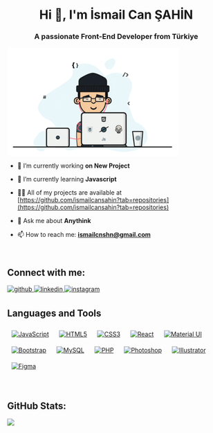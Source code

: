 <h1 align="center">Hi 👋, I'm İsmail Can ŞAHİN</h1>
<h3 align="center">A passionate Front-End Developer from Türkiye</h3>

<p align="left">
<img align="center" src="img/programmer.gif" height="250" width="397" alt="ismailcansahin"/>
</p>


- 🔭 I’m currently working **on New Project**

- 🌱 I’m currently learning **Javascript**

- 👨‍💻 All of my projects are available at [https://github.com/ismailcansahin?tab=repositories](https://github.com/ismailcansahin?tab=repositories)

- 💬 Ask me about **Anythink**

- 📫 How to reach me: **ismailcnshn@gmail.com**



<br>

## Connect with me:
<p align="left">
<a href="https://github.com/ismailcansahin" target="_blank">
<img src=https://img.shields.io/badge/github-%2324292e.svg?&style=for-the-badge&logo=github&logoColor=white alt=github height="25" style="margin-bottom: 5px;" />
</a>
<a href="https://linkedin.com/in/ismailcansahin" target="_blank">
<img src=https://img.shields.io/badge/linkedin-%231E77B5.svg?&style=for-the-badge&logo=linkedin&logoColor=white alt=linkedin height="25" style="margin-bottom: 5px;" />
</a>
<a href="https://instagram.com/ismailcnshn" target="_blank">
<img src=https://img.shields.io/badge/instagram-%23000000.svg?&style=for-the-badge&logo=instagram&logoColor=white alt=instagram height="25" style="margin-bottom: 5px;" />
</a>   
</p>



## Languages and Tools
<p align="left"> 
  
<a href="https://www.javascript.com/" target="_blank"><img style="margin: 10px" src="https://profilinator.rishav.dev/skills-assets/javascript-original.svg" alt="JavaScript" height="40" /></a>  <a href="https://en.wikipedia.org/wiki/HTML5" target="_blank"><img style="margin: 10px" src="https://profilinator.rishav.dev/skills-assets/html5-original-wordmark.svg" alt="HTML5" height="49" /></a>  <a href="https://www.w3schools.com/css/" target="_blank"><img style="margin: 10px" src="https://profilinator.rishav.dev/skills-assets/css3-original-wordmark.svg" alt="CSS3" height="49" /></a>  <a href="https://reactjs.org/" target="_blank"><img style="margin: 10px" src="https://profilinator.rishav.dev/skills-assets/react-original-wordmark.svg" alt="React" height="50" /></a>  <a href="https://mui.com/" target="_blank"><img style="margin: 10px" src="https://profilinator.rishav.dev/skills-assets/mui.png" alt="Material UI" height="50" /></a>  <a href="https://getbootstrap.com/docs/3.4/javascript/" target="_blank"><img style="margin: 10px" src="https://profilinator.rishav.dev/skills-assets/bootstrap-plain.svg" alt="Bootstrap" height="40" /></a>     <a href="https://www.mysql.com/" target="_blank"><img style="margin: 10px" src="https://profilinator.rishav.dev/skills-assets/mysql-original-wordmark.svg" alt="MySQL" height="65" /></a>  <a href="https://www.php.net/" target="_blank"><img style="margin: 10px" src="https://profilinator.rishav.dev/skills-assets/php-original.svg" alt="PHP" height="55" /></a>       <a href="https://www.adobe.com/in/products/photoshop.html" target="_blank"><img style="margin: 10px" src="https://profilinator.rishav.dev/skills-assets/photoshop-plain.svg" alt="Photoshop" height="40" /></a>  <a href="https://www.adobe.com/in/products/illustrator.html" target="_blank"><img style="margin: 10px" src="https://profilinator.rishav.dev/skills-assets/adobe_illustrator-icon.svg" alt="Illustrator" height="40" /></a>  <a href="https://www.figma.com/" target="_blank"><img style="margin: 10px" src="https://profilinator.rishav.dev/skills-assets/figma-icon.svg" alt="Figma" height="40" /></a>  
</p>  
<br>
  
## GitHub Stats:
![](https://github-readme-stats.vercel.app/api/top-langs/?username=ismailcansahin&theme=default&hide_border=false&include_all_commits=true&count_private=true&layout=compact)

 
  
 


  

